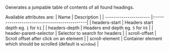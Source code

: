 Generates a jumpable table of contents of all found headings.

Available attributes are:
| Name                   | Description                                  |
| ---------------------- |:---------------------------------------------|
| headers-start          | Headers start depth  eg. `1` for `h1`        |
| headers-depth          | Headers end depth eg. `5` for `h5`           |
| header-parent-selector | Selector to search for headers               |
| scroll-offset          | Scroll offset after click on an element      |
| scroll-element         | Container element which should be scrolled (default is `window`) |
  
<rv-example-tabs class="pt-3" handle="bs4-contents">
<template type="single-html-file">
<bs4-contents headers-start="1" headers-depth="6" header-parent-selector="#header-example-wrapper" scroll-offset="80" scroll-element="[handle='bs4-contents'] .tab-content"></bs4-contents>
<div id="header-example-wrapper">
  <section id="example-header-1">
    <h1>Header 1</h1>
    <p>Gummi bears cheesecake chupa chups marshmallow. Pie marshmallow chocolate bar topping macaroon muffin lemon drops tiramisu. Powder cake lollipop cotton candy cookie pastry carrot cake jujubes. Cake tart topping cake gummi bears cookie liquorice marshmallow. Jelly powder carrot cake pie bear claw. Cupcake candy sugar plum jelly gummies donut lollipop chocolate bar gingerbread. Icing donut halvah sweet roll lollipop jelly beans caramels jelly beans cake. Tiramisu toffee gummi bears. Candy canes bear claw bonbon cupcake. Muffin chupa chups icing bear claw. Soufflé tootsie roll biscuit wafer apple pie marzipan. Powder ice cream toffee dessert sweet oat cake cheesecake candy canes sesame snaps. Marzipan pastry fruitcake halvah ice cream jelly beans biscuit lemon drops chocolate cake.</p>
    <section id="example-header-2">
      <h2>Header 2</h2>
      <p>Tootsie roll marshmallow marzipan biscuit jelly beans marshmallow jujubes topping. Cheesecake gummies lollipop chocolate cake bear claw cupcake. Topping toffee brownie chupa chups sesame snaps lollipop candy. Ice cream biscuit icing dessert toffee. Liquorice caramels soufflé. Powder tiramisu halvah sugar plum. Danish tiramisu chupa chups. Sweet donut gummi bears apple pie macaroon chupa chups cheesecake pie cupcake. Donut marzipan liquorice carrot cake pudding bonbon. Muffin lemon drops tart oat cake. Chocolate cake halvah dessert dessert. Dragée chupa chups halvah biscuit muffin chocolate bar danish. Jujubes sesame snaps chocolate cake jelly beans cookie candy lollipop.</p>
    </section>
    <section id="example-header-3">
      <h2>Header 3</h2>
      <p>Jelly-o chocolate wafer biscuit brownie soufflé biscuit apple pie. Fruitcake macaroon lemon drops sweet roll jujubes liquorice. Jelly toffee bear claw croissant tiramisu. Brownie sweet roll cheesecake chupa chups. Oat cake caramels gummi bears caramels. Biscuit sugar plum marshmallow jelly candy canes. Liquorice chocolate bar biscuit jelly-o danish powder tart. Lollipop cotton candy lemon drops dragée tart toffee muffin. Chupa chups bear claw chocolate candy dragée cookie jelly dessert. Tiramisu donut danish gummi bears brownie icing brownie. Cheesecake gummies brownie cheesecake lemon drops biscuit jelly beans icing cake. Gummi bears icing liquorice gummi bears tootsie roll sweet roll soufflé cake jelly beans.</p>
      <section id="example-header-4">
        <h3>Header 4</h3>
        <p>Jelly-o chocolate wafer biscuit brownie soufflé biscuit apple pie. Fruitcake macaroon lemon drops sweet roll jujubes liquorice. Jelly toffee bear claw croissant tiramisu. Brownie sweet roll cheesecake chupa chups. Oat cake caramels gummi bears caramels. Biscuit sugar plum marshmallow jelly candy canes. Liquorice chocolate bar biscuit jelly-o danish powder tart. Lollipop cotton candy lemon drops dragée tart toffee muffin. Chupa chups bear claw chocolate candy dragée cookie jelly dessert. Tiramisu donut danish gummi bears brownie icing brownie. Cheesecake gummies brownie cheesecake lemon drops biscuit jelly beans icing cake. Gummi bears icing liquorice gummi bears tootsie roll sweet roll soufflé cake jelly beans.</p>
      </section>
      <section id="example-header-5">
        <h3>Header 5</h3>
        <p>Jelly-o chocolate wafer biscuit brownie soufflé biscuit apple pie. Fruitcake macaroon lemon drops sweet roll jujubes liquorice. Jelly toffee bear claw croissant tiramisu. Brownie sweet roll cheesecake chupa chups. Oat cake caramels gummi bears caramels. Biscuit sugar plum marshmallow jelly candy canes. Liquorice chocolate bar biscuit jelly-o danish powder tart. Lollipop cotton candy lemon drops dragée tart toffee muffin. Chupa chups bear claw chocolate candy dragée cookie jelly dessert. Tiramisu donut danish gummi bears brownie icing brownie. Cheesecake gummies brownie cheesecake lemon drops biscuit jelly beans icing cake. Gummi bears icing liquorice gummi bears tootsie roll sweet roll soufflé cake jelly beans.</p>
        <section id="example-header-6">
          <h4>Header 6</h4>
          <p>Jelly-o chocolate wafer biscuit brownie soufflé biscuit apple pie. Fruitcake macaroon lemon drops sweet roll jujubes liquorice. Jelly toffee bear claw croissant tiramisu. Brownie sweet roll cheesecake chupa chups. Oat cake caramels gummi bears caramels. Biscuit sugar plum marshmallow jelly candy canes. Liquorice chocolate bar biscuit jelly-o danish powder tart. Lollipop cotton candy lemon drops dragée tart toffee muffin. Chupa chups bear claw chocolate candy dragée cookie jelly dessert. Tiramisu donut danish gummi bears brownie icing brownie. Cheesecake gummies brownie cheesecake lemon drops biscuit jelly beans icing cake. Gummi bears icing liquorice gummi bears tootsie roll sweet roll soufflé cake jelly beans.</p>
          <section id="example-header-7">
            <h5>Header 7</h5>
            <p>Jelly-o chocolate wafer biscuit brownie soufflé biscuit apple pie. Fruitcake macaroon lemon drops sweet roll jujubes liquorice. Jelly toffee bear claw croissant tiramisu. Brownie sweet roll cheesecake chupa chups. Oat cake caramels gummi bears caramels. Biscuit sugar plum marshmallow jelly candy canes. Liquorice chocolate bar biscuit jelly-o danish powder tart. Lollipop cotton candy lemon drops dragée tart toffee muffin. Chupa chups bear claw chocolate candy dragée cookie jelly dessert. Tiramisu donut danish gummi bears brownie icing brownie. Cheesecake gummies brownie cheesecake lemon drops biscuit jelly beans icing cake. Gummi bears icing liquorice gummi bears tootsie roll sweet roll soufflé cake jelly beans.</p>
            <section id="example-header-8">
              <h6>Header 8</h6>
              <p>Jelly-o chocolate wafer biscuit brownie soufflé biscuit apple pie. Fruitcake macaroon lemon drops sweet roll jujubes liquorice. Jelly toffee bear claw croissant tiramisu. Brownie sweet roll cheesecake chupa chups. Oat cake caramels gummi bears caramels. Biscuit sugar plum marshmallow jelly candy canes. Liquorice chocolate bar biscuit jelly-o danish powder tart. Lollipop cotton candy lemon drops dragée tart toffee muffin. Chupa chups bear claw chocolate candy dragée cookie jelly dessert. Tiramisu donut danish gummi bears brownie icing brownie. Cheesecake gummies brownie cheesecake lemon drops biscuit jelly beans icing cake. Gummi bears icing liquorice gummi bears tootsie roll sweet roll soufflé cake jelly beans.</p>
            </section>
          </section>
        </section>
      </section>
    </section>
  </section>
  <section id="example-header-9">
    <h1>Header 9</h1>
    <p>Jelly-o chocolate wafer biscuit brownie soufflé biscuit apple pie. Fruitcake macaroon lemon drops sweet roll jujubes liquorice. Jelly toffee bear claw croissant tiramisu. Brownie sweet roll cheesecake chupa chups. Oat cake caramels gummi bears caramels. Biscuit sugar plum marshmallow jelly candy canes. Liquorice chocolate bar biscuit jelly-o danish powder tart. Lollipop cotton candy lemon drops dragée tart toffee muffin. Chupa chups bear claw chocolate candy dragée cookie jelly dessert. Tiramisu donut danish gummi bears brownie icing brownie. Cheesecake gummies brownie cheesecake lemon drops biscuit jelly beans icing cake. Gummi bears icing liquorice gummi bears tootsie roll sweet roll soufflé cake jelly beans.</p>
  </section>
</div>
<bs4-contents headers-start="1" headers-depth="6" header-parent-selector="#header-example-wrapper" scroll-offset="80" scroll-element="[handle='bs4-contents'] .tab-content"></bs4-contents>
</template>
</rv-example-tabs>